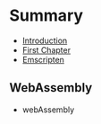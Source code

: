 # Summary

* [Introduction](README.md)
* [First Chapter](chapter1.md)
* [Emscripten](emscripten.md)

## WebAssembly

* webAssembly

